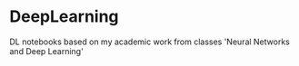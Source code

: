# DeepLearning
DL notebooks based on my academic work from classes 'Neural Networks and Deep Learning' 
